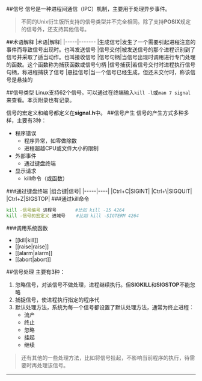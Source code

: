 ##信号
信号是一种进程间通信（IPC）机制，主要用于处理异步事件。
>不同的Unix衍生版所支持的信号类型并不完全相同。除了支持**POSIX**规定的信号外，还支持其他信号。

##术语解释
|术语|解释|
|-----|-------
|生成信号|发生了一个需要引起进程注意的事件而导致信号出现时。也叫发送信号
|信号交付|被发送信号的那个进程识别到了信号并采取了适当动作。也叫接收信号
|信号句柄|当信号出现时调用进行专门处理的函数。这个函数称为捕获函数或信号句柄
|信号捕获|若信号交付时进程执行信号句柄，称进程捕获了信号
|悬挂信号|当一个信号已经生成，但还未交付时，称该信号是悬挂的

##信号类型
Linux支持62个信号。可以通过在终端输入`kill -l`或`man 7 signal`来查看。本页附录也有记录。

信号的宏定义和编号都定义在**signal.h**中。
##信号产生
信号的产生方式多种多样，主要有3种：
* 程序错误
  * 程序异常，如零做除数
  * 进程超越CPU或文件大小的限制
* 外部事件
  * 通过键盘终端
* 显示请求
  * kill命令（或函数）

###通过键盘终端
|组合键|信号|
|-----|----|
|Ctrl+C|SIGINT|
|Ctrl+\\|SIGQUIT|
|Ctrl+Z|SIGSTOP|
###通过kill命令
```bash
kill -信号编号 进程号       #比如 kill -15 4264
kill -信号的宏定义 进城号    #比如 kill -SIGTERM 4264
```
###调用系统函数
* [[kill|kill]]
* [[raise|raise]]
* [[alarm|alarm]]
* [[abort|abort]]

##信号处理
主要有3种：

1. 忽略信号，对该信号不做处理，进程继续执行。但**SIGKILL**和**SIGSTOP**不能忽略
2. 捕捉信号，使进程执行指定的程序代
3. 默认处理方法，系统为每一个信号都设置了默认处理方法，通常为终止进程：
   * 流产
   * 终止
   * 忽略
   * 挂起
   * 继续

>还有其他的一些处理方法，比如将信号挂起，不影响当前程序的执行，待需要时再处理该信号。


-----------

